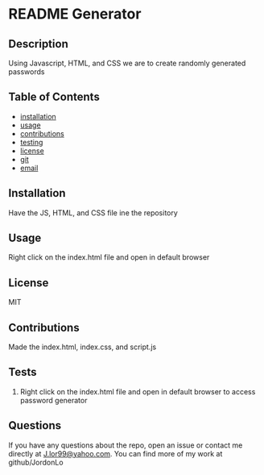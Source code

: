 # README Generator
  
  ## Description
  Using Javascript, HTML, and CSS we are to create randomly generated passwords
  
  ## Table of Contents
  * [installation](#installation)
  * [usage](#usage)
  * [contributions](#contributions)
  * [testing](#testing)
  * [license](#license)
  * [git](#git)
  * [email](#email)
  
  ## Installation
  Have the JS, HTML, and CSS file ine the repository
  
  ## Usage
  Right click on the index.html file and open in default browser

  ## License
  MIT

  ## Contributions
  Made the index.html, index.css, and script.js 

  ## Tests
  1. Right click on the index.html file and open in default browser to access password generator
  
  ## Questions
  If you have any questions about the repo, open an issue or contact me directly at J.lor99@yahoo.com. You can find more of my work at github/JordonLo